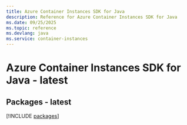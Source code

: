 ```yaml
---
title: Azure Container Instances SDK for Java
description: Reference for Azure Container Instances SDK for Java
ms.date: 09/25/2025
ms.topic: reference
ms.devlang: java
ms.service: container-instances
---
```

# Azure Container Instances SDK for Java - latest
## Packages - latest
[!INCLUDE [packages](container-instances-index.md)]